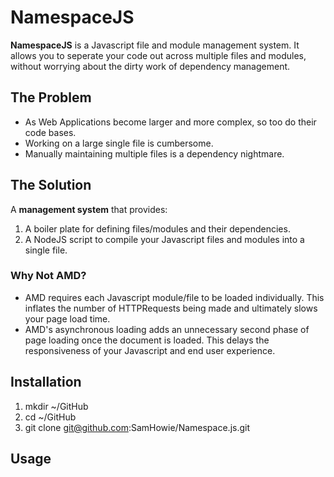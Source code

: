 # NamespaceJS

**NamespaceJS** is a Javascript file and module management system. It allows you to seperate your code out across multiple files and modules, without worrying about the dirty work of dependency management.


## The Problem

* As Web Applications become larger and more complex, so too do their code bases.
* Working on a large single file is cumbersome. 
* Manually maintaining multiple files is a dependency nightmare.


## The Solution

A **management system** that provides:

1. A boiler plate for defining files/modules and their dependencies.
2. A NodeJS script to compile your Javascript files and modules into a single file.


### Why Not AMD?

* AMD requires each Javascript module/file to be loaded individually. This inflates the number of HTTPRequests being made and ultimately slows your page load time.
* AMD's asynchronous loading adds an unnecessary second phase of page loading once the document is loaded. This delays the responsiveness of your Javascript and end user experience.


## Installation

1. mkdir ~/GitHub
2. cd ~/GitHub
3. git clone git@github.com:SamHowie/Namespace.js.git

## Usage


